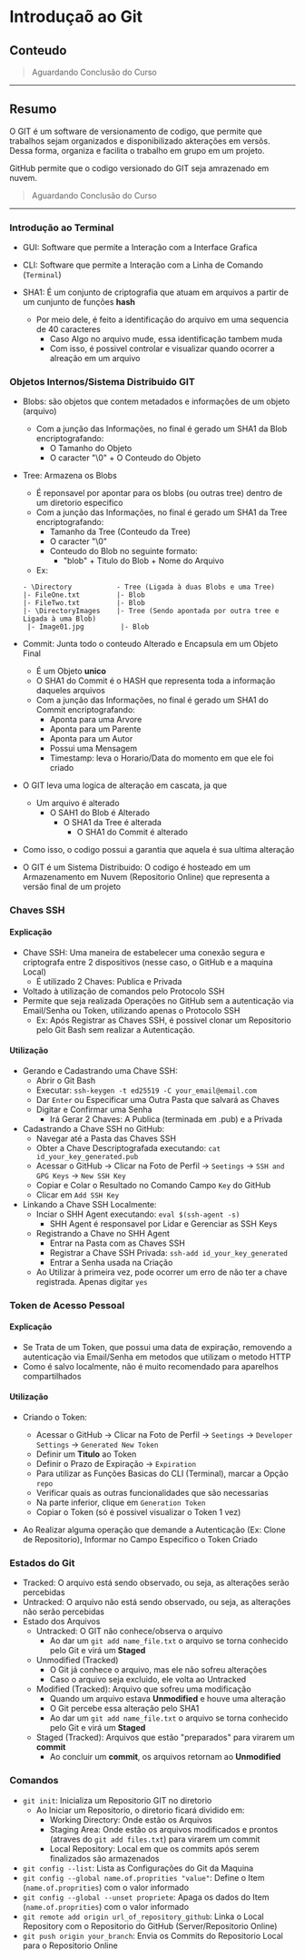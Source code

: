 # Introduçaõ ao Git

## Conteudo

> Aguardando Conclusão do Curso

---

## Resumo

O GIT é um software de versionamento de codigo, que permite que trabalhos sejam organizados e disponibilizado akterações em versõs.
Dessa forma, organiza e facilita o trabalho em grupo em um projeto.

GitHub permite que o codigo versionado do GIT seja amrazenado em nuvem.

> Aguardando Conclusão do Curso

---

### Introdução ao Terminal

- GUI: Software que permite a Interação com a Interface Grafica
- CLI: Software que permite a Interação com a Linha de Comando (```Terminal```)

- SHA1: É um conjunto de criptografia que atuam em arquivos a partir de um cunjunto de funções **hash**
  - Por meio dele, é feito a identificação do arquivo em uma sequencia de 40 caracteres
    - Caso Algo no arquivo mude, essa identificação tambem muda
    - Com isso, é possivel controlar e visualizar quando ocorrer a alreação em um arquivo

### Objetos Internos/Sistema Distribuido GIT

- Blobs: são objetos que contem metadados e informações de um objeto (arquivo)
  - Com a junção das Informações, no final é gerado um SHA1 da Blob encriptografando:
    - O Tamanho do Objeto
    - O caracter "\0" + O Conteudo do Objeto


- Tree: Armazena os Blobs
  - É reponsavel por apontar para os blobs (ou outras tree) dentro de um diretorio especifico
  - Com a junção das Informações, no final é gerado um SHA1 da Tree encriptografando:
    - Tamanho da Tree (Conteudo da Tree)
    - O caracter "\0"
    - Conteudo do Blob no seguinte formato:
      - "blob" + Titulo do Blob + Nome do Arquivo
  - Ex:
  ```
  - \Directory           - Tree (Ligada à duas Blobs e uma Tree)
  |- FileOne.txt         |- Blob
  |- FileTwo.txt         |- Blob
  |- \DirectoryImages    |- Tree (Sendo apontada por outra tree e Ligada à uma Blob)
   |- Image01.jpg         |- Blob
  ```


- Commit: Junta todo o conteudo Alterado e Encapsula em um Objeto Final
  - É um Objeto **unico**
  - O SHA1 do Commit é o HASH que representa toda a informação daqueles arquivos
  - Com a junção das Informações, no final é gerado um SHA1 do Commit encriptografando:
    - Aponta para uma Arvore
    - Aponta para um Parente
    - Aponta para um Autor
    - Possui uma Mensagem
    - Timestamp: leva o Horario/Data do momento em que ele foi criado


- O GIT leva uma logica de alteração em cascata, ja que
  - Um arquivo é alterado
    - O SAH1 do Blob é Alterado
      - O SHA1 da Tree é alterada
        - O SHA1 do Commit é alterado
- Como isso, o codigo possui a garantia que aquela é sua ultima alteração
- O GIT é um Sistema Distribuido: O codigo é hosteado em um Armazenamento em Nuvem (Repositorio Online) que representa a versão final de um projeto

### Chaves SSH

#### Explicação

- Chave SSH: Uma maneira de estabelecer uma conexão segura e criptografa entre 2 dispositivos (nesse caso, o GitHub e a maquina Local)
  - É utilizado 2 Chaves: Publica e Privada
- Voltado à utilização de comandos pelo Protocolo SSH
- Permite que seja realizada Operações no GitHub sem a autenticação via Email/Senha ou Token, utilizando apenas o Protocolo SSH
  - Ex: Após Registrar as Chaves SSH, é possivel clonar um Repositorio pelo Git Bash sem realizar a Autenticação.

#### Utilização

- Gerando e Cadastrando uma Chave SSH:
  - Abrir o Git Bash
  - Executar: `ssh-keygen -t ed25519 -C your_email@email.com`
  - Dar ``Enter`` ou Especificar uma Outra Pasta que salvará as Chaves
  - Digitar e Confirmar uma Senha
    - Irá Gerar 2 Chaves: A Publica (terminada em .pub) e a Privada
- Cadastrando a Chave SSH no GitHub:
  - Navegar até a Pasta das Chaves SSH
  - Obter a Chave Descriptografada executando: ``cat id_your_key_generated.pub``
  - Acessar o GitHub -> Clicar na Foto de Perfil -> ``Seetings`` -> ``SSH and GPG Keys`` -> ``New SSH Key``
  - Copiar e Colar o Resultado no Comando Campo ``Key`` do GitHub
  - Clicar em ``Add SSH Key``
- Linkando a Chave SSH Localmente:
  - Inciar o SHH Agent executando: ``eval $(ssh-agent -s)``
    - SHH Agent é responsavel por Lidar e Gerenciar as SSH Keys
  - Registrando a Chave no SHH Agent
    - Entrar na Pasta com as Chaves SSH
    - Registrar a Chave SSH Privada: ``ssh-add id_your_key_generated``
    - Entrar a Senha usada na Criação
  - Ao Utilizar à primeira vez, pode ocorrer um erro de não ter a chave registrada. Apenas digitar ``yes``

### Token de Acesso Pessoal

#### Explicação

- Se Trata de um Token, que possui uma data de expiração, removendo a autenticação via Email/Senha em metodos que utilizam o metodo HTTP
- Como é salvo localmente, não é muito recomendado para aparelhos compartilhados

#### Utilização

- Criando o Token:
  - Acessar o GitHub -> Clicar na Foto de Perfil -> ``Seetings`` -> ``Developer Settings`` -> ``Generated New Token``
  - Definir um **Titulo** ao Token
  - Definir o Prazo de Expiração -> ``Expiration``
  - Para utilizar as Funções Basicas do CLI (Terminal), marcar a Opção ``repo``
  - Verificar quais as outras funcionalidades que são necessarias
  - Na parte inferior, clique em ``Generation Token``
  - Copiar o Token (só é possivel visualizar o Token 1 vez)

- Ao Realizar alguma operação que demande a Autenticação (Ex: Clone de Repositorio), Informar no Campo Especifico o Token Criado

### Estados do Git

- Tracked: O arquivo está sendo observado, ou seja, as alterações serão percebidas
- Untracked: O arquivo não está sendo observado, ou seja, as alterações não serão percebidas
- Estado dos Arquivos
  - Untracked: O GIT não conhece/observa o arquivo
    - Ao dar um ``git add name_file.txt`` o arquivo se torna conhecido pelo Git e virá um **Staged**
  - Unmodified (Tracked)
    - O Git já conhece o arquivo, mas ele não sofreu alterações
    - Caso o arquivo seja excluido, ele volta ao Untracked
  - Modified (Tracked): Arquivo que sofreu uma modificação
    - Quando um arquivo estava **Unmodified** e houve uma alteração
    - O Git percebe essa alteração pelo SHA1
    - Ao dar um ``git add name_file.txt`` o arquivo se torna conhecido pelo Git e virá um **Staged**
  - Staged (Tracked): Arquivos que estão "preparados" para virarem um **commit**
    - Ao concluir um **commit**, os arquivos retornam ao **Unmodified**

### Comandos

- ``git init``: Inicializa um Repositorio GIT no diretorio
  - Ao Iniciar um Repositorio, o diretorio ficará dividido em:
    - Working Directory: Onde estão os Arquivos
    - Staging Area: Onde estão os arquivos modificados e prontos (atraves do ``git add files.txt``) para virarem um commit
    - Local Repository: Local em que os commits após serem finalizados são armazenados
- ``git config --list``: Lista as Configurações do Git da Maquina
- ``git config --global name.of.proprities "value"``: Define o Item (``name.of.proprities``) com o valor informado
- ``git config --global --unset propriete``: Apaga os dados do Item (``name.of.proprities``) com o valor informado
- ``git remote add origin url_of_repository_github``: Linka o Local Repository com o Repositorio do GitHub (Server/Repositorio Online)
- ``git push origin your_branch``: Envia os Commits do Repositorio Local para o Repositorio Online
